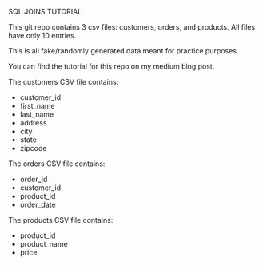 SQL JOINS TUTORIAL

This git repo contains 3 csv files: customers, orders, and products. All files have only 10 entries. 

This is all fake/randomly generated data meant for practice purposes.

You can find the tutorial for this repo on my medium blog post.

The customers CSV file contains:
- customer_id
- first_name
- last_name
- address
- city
- state
- zipcode

The orders CSV file contains:
- order_id
- customer_id
- product_id
- order_date

The products CSV file contains:
- product_id
- product_name
- price